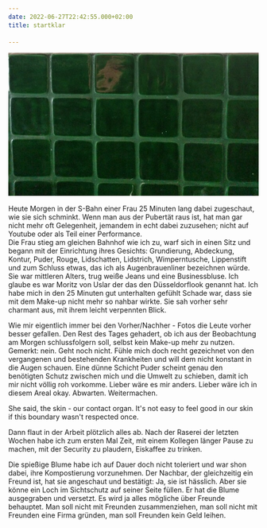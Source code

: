 ```yaml
---
date: 2022-06-27T22:42:55.000+02:00
title: startklar

---
```

![](/uploads/grune-kacheln.jpg)

Heute Morgen in der S-Bahn einer Frau 25 Minuten lang dabei zugeschaut, wie sie sich schminkt. Wenn man aus der Pubertät raus ist, hat man gar nicht mehr oft Gelegenheit, jemandem in echt dabei zuzusehen; nicht auf Youtube oder als Teil einer Performance.  
Die Frau stieg am gleichen Bahnhof wie ich zu, warf sich in einen Sitz und begann mit der Einrichtung ihres Gesichts: Grundierung, Abdeckung, Kontur, Puder, Rouge, Lidschatten, Lidstrich, Wimperntusche, Lippenstift und zum Schluss etwas, das ich als Augenbrauenliner bezeichnen würde. Sie war mittleren Alters, trug weiße Jeans und eine Businessbluse. Ich glaube es war Moritz von Uslar der das den Düsseldorflook genannt hat. Ich habe mich in den 25 Minuten gut unterhalten gefühlt Schade war, dass sie mit dem Make-up nicht mehr so nahbar wirkte. Sie sah vorher sehr charmant aus, mit ihrem leicht verpennten Blick.

Wie mir eigentlich immer bei den Vorher/Nachher - Fotos die Leute vorher besser gefallen. Den Rest des Tages gehadert, ob ich aus der Beobachtung am Morgen schlussfolgern soll, selbst kein Make-up mehr zu nutzen. Gemerkt: nein. Geht noch nicht. Fühle mich doch recht gezeichnet von den vergangenen und bestehenden Krankheiten und will dem nicht konstant in die Augen schauen. Eine dünne Schicht Puder scheint genau den benötigten Schutz zwischen mich und die Umwelt zu schieben, damit ich mir nicht völlig roh vorkomme. Lieber wäre es mir anders. Lieber wäre ich in diesem Areal okay. Abwarten. Weitermachen.

She said, the skin - our contact organ. It's not easy to feel good in our skin if this boundary wasn't respected once.

Dann flaut in der Arbeit plötzlich alles ab. Nach der Raserei der letzten Wochen habe ich zum ersten Mal Zeit, mit einem Kollegen länger Pause zu machen, mit der Security zu plaudern, Eiskaffee zu trinken.   
  
Die spießige Blume habe ich auf Dauer doch nicht toleriert und war shon dabei, ihre Kompostierung vorzunehmen. Der Nachbar, der gleichzeitig ein Freund ist, hat sie angeschaut und bestätigt: Ja, sie ist hässlich. Aber sie könne ein Loch im Sichtschutz auf seiner Seite füllen. Er hat die Blume ausgegraben und versetzt. Es wird ja alles mögliche über Freunde behauptet. Man soll nicht mit Freunden zusammenziehen, man soll nicht mit Freunden eine Firma gründen, man soll Freunden kein Geld leihen. 